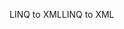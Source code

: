 <span data-ttu-id="9b073-101">LINQ to XML</span><span class="sxs-lookup"><span data-stu-id="9b073-101">LINQ to XML</span></span>